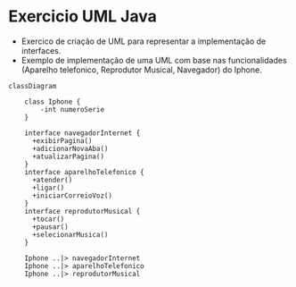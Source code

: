 
# Exercicio UML Java

- Exercico de criação de UML para representar a implementação de interfaces.
- Exemplo de implementação de uma UML com base nas funcionalidades (Aparelho telefonico, Reprodutor Musical, Navegador) do Iphone.

```mermaid
classDiagram
    
    class Iphone {
        -int numeroSerie
    } 
    
    interface navegadorInternet {
      +exibirPagina()
      +adicionarNovaAba()
      +atualizarPagina()
    }
    interface aparelhoTelefonico {
      +atender()
      +ligar()
      +iniciarCorreioVoz()
    }
    interface reprodutorMusical {
      +tocar()
      +pausar()
      +selecionarMusica()
    }

    Iphone ..|> navegadorInternet
    Iphone ..|> aparelhoTelefonico
    Iphone ..|> reprodutorMusical
